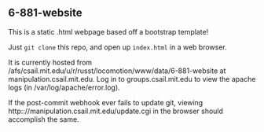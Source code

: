 ## 6-881-website

This is a static .html webpage based off a bootstrap template!

Just `git clone` this repo, and open up `index.html` in a web browser. 

It is currently hosted from /afs/csail.mit.edu/u/r/russt/locomotion/www/data/6-881-website at manipulation.csail.mit.edu.  Log in to groups.csail.mit.edu to view the apache logs (in /var/log/apache/error.log).

If the post-commit webhook ever fails to update git, viewing http:://manipulation.csail.mit.edu/update.cgi in the browser should accomplish the same.

